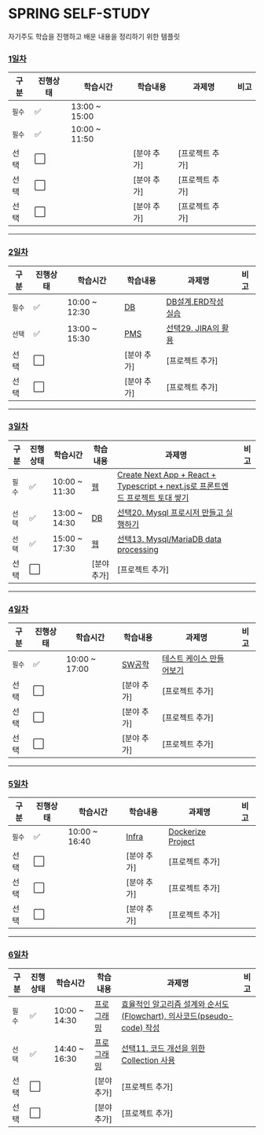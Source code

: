 # SPRING SELF-STUDY

자기주도 학습을 진행하고 배운 내용을 정리하기 위한 템플릿

### [1일차](2021-12-20.md)

| 구분   | 진행상태             | 학습시간      | 학습내용    | 과제명          | 비고 |
| ------ | -------------------- | ------------- | ----------- | --------------- | ---- |
| `필수` | :white_check_mark:   | 13:00 ~ 15:00 |             |                 |      |
| `필수` | :white_check_mark:   | 10:00 ~ 11:50 |             |                 |      |
| 선택   | :white_large_square: |               | [분야 추가] | [프로젝트 추가] |      |
| 선택   | :white_large_square: |               | [분야 추가] | [프로젝트 추가] |      |
| 선택   | :white_large_square: |               | [분야 추가] | [프로젝트 추가] |      |

---

### [2일차](2021-12-21.md)

| 구분   | 진행상태             | 학습시간      | 학습내용    | 과제명                                                    | 비고 |
| ------ | -------------------- | ------------- | ----------- | --------------------------------------------------------- | ---- |
| `필수` | :white_check_mark:   | 10:00 ~ 12:30 | [DB](DB)    | [DB설계,ERD작성실습](DB/DB설계-ERD-작성-실습)             |      |
| `선택` | :white_check_mark:   | 13:00 ~ 15:30 | [PMS](PMS)  | [선택29. JIRA의 활용](PMS/JIRA의-개념과-SSAFY에서의-활용) |      |
| 선택   | :white_large_square: |               | [분야 추가] | [프로젝트 추가]                                           |      |
| 선택   | :white_large_square: |               | [분야 추가] | [프로젝트 추가]                                           |      |

---

### [3일차](2021-12-22.md)

| 구분   | 진행상태             | 학습시간      | 학습내용    | 과제명                                                                                               | 비고 |
| ------ | -------------------- | ------------- | ----------- | ---------------------------------------------------------------------------------------------------- | ---- |
| `필수` | :white_check_mark:   | 10:00 ~ 11:30 | [웹](웹)    | [Create Next App + React + Typescript + next.js로 프론트엔드 프로젝트 토대 쌓기](웹/Create-Next-App) |      |
| `선택` | :white_check_mark:   | 13:00 ~ 14:30 | [DB](DB)    | [선택20. Mysql 프로시저 만들고 실행하기](DB/mysql-프로시저-작성-실습)                                |      |
| `선택` | :white_check_mark:   | 15:00 ~ 17:30 | [웹](웹)    | [선택13. Mysql/MariaDB data processing](웹/DB-데이터적재및가공-실습)                                 |      |
| 선택   | :white_large_square: |               | [분야 추가] | [프로젝트 추가]                                                                                      |      |

---

### [4일차](2021-12-23.md)

| 구분   | 진행상태             | 학습시간      | 학습내용         | 과제명                                                      | 비고 |
| ------ | -------------------- | ------------- | ---------------- | ----------------------------------------------------------- | ---- |
| `필수` | :white_check_mark:   | 10:00 ~ 17:00 | [SW공학](SW공학) | [테스트 케이스 만들어보기](SW공학/테스트-케이스-만들어보기) |      |
| 선택   | :white_large_square: |               | [분야 추가]      | [프로젝트 추가]                                             |      |
| 선택   | :white_large_square: |               | [분야 추가]      | [프로젝트 추가]                                             |      |
| 선택   | :white_large_square: |               | [분야 추가]      | [프로젝트 추가]                                             |      |

---

### [5일차](2021-12-24.md)

| 구분   | 진행상태             | 학습시간      | 학습내용       | 과제명                                       | 비고 |
| ------ | -------------------- | ------------- | -------------- | -------------------------------------------- | ---- |
| `필수` | :white_check_mark:   | 10:00 ~ 16:40 | [Infra](Infra) | [Dockerize Project](Infra/Dockerize-Project) |      |
| 선택   | :white_large_square: |               | [분야 추가]    | [프로젝트 추가]                              |      |
| 선택   | :white_large_square: |               | [분야 추가]    | [프로젝트 추가]                              |      |
| 선택   | :white_large_square: |               | [분야 추가]    | [프로젝트 추가]                              |      |

---

### [6일차](2021-12-27.md)

| 구분   | 진행상태             | 학습시간      | 학습내용                 | 과제명                                                                                                                             | 비고 |
| ------ | -------------------- | ------------- | ------------------------ | ---------------------------------------------------------------------------------------------------------------------------------- | ---- |
| `필수` | :white_check_mark:   | 10:00 ~ 14:30 | [프로그래밍](프로그래밍) | [효율적인 알고리즘 설계와 순서도(Flowchart), 의사코드(pseudo-code) 작성](프로그래밍/효율적인-알고리즘-설계와-순서도-의사코드-작성) |      |
| `선택` | :white_check_mark:   | 14:40 ~ 16:30 | [프로그래밍](프로그래밍) | [선택11. 코드 개선을 위한 Collection 사용](프로그래밍/코드-개선을-위한-Collection-사용)                                            |      |
| 선택   | :white_large_square: |               | [분야 추가]              | [프로젝트 추가]                                                                                                                    |      |
| 선택   | :white_large_square: |               | [분야 추가]              | [프로젝트 추가]                                                                                                                    |      |
